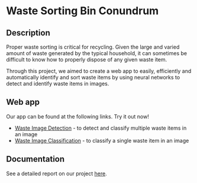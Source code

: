 # Waste Sorting Bin Conundrum

## Description

Proper waste sorting is critical for recycling. Given the large and varied amount of waste generated by the typical household, it can sometimes be difficult to know how to properly dispose of any given waste item.

Through this project, we aimed to create a web app to easily, efficiently and automatically identify and sort waste items by using neural networks to detect and identify waste items in images.

## Web app

Our app can be found at the following links. Try it out now!

* [Waste Image Detection](https://the-bin-conundrum.live/) - to detect and classify multiple waste items in an image
* [Waste Image Classification](https://the-bin-conundrum.live/classify) - to classify a single waste item in an image

## Documentation

See a detailed report on our project [here](ppt/slides.pdf).